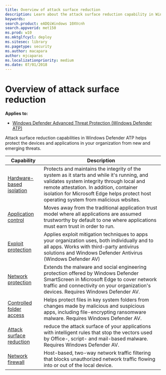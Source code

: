 ```yaml
---
title: Overview of attack surface reduction
description: Learn about the attack surface reduction capability in Windows Defender ATP
keywords: 
search.product: eADQiWindows 10XVcnh
search.appverid: met150
ms.prod: w10
ms.mktglfcycl: deploy
ms.sitesec: library
ms.pagetype: security
ms.author: macapara
author: mjcaparas
ms.localizationpriority: medium
ms.date: 07/01/2018
---
```


# Overview of attack surface reduction

**Applies to:**
- [Windows Defender Advanced Threat Protection (Windows Defender ATP)](https://wincom.blob.core.windows.net/documents/Windows10_Commercial_Comparison.pdf)

Attack surface reduction capabilities in Windows Defender ATP helps protect the devices and applications in  your organization from new and emerging threats. 

| Capability | Description |
|------------|-------------|
| [Hardware-based isolation](../windows-defender-application-guard/wd-app-guard-overview.md) | Protects and maintains the integrity of the system as it starts and while it's running, and validates system integrity through local and remote attestation. In addition, container isolation for Microsoft Edge helps protect host operating system from malicious wbsites. |
| [Application control](../windows-defender-application-control/windows-defender-application-control.md) | Moves away from the traditional application trust model where all applications are assumed trustworthy by default to one where applications must earn trust in order to run. |
| [Exploit protection](../windows-defender-exploit-guard/exploit-protection-exploit-guard.md) | Applies exploit mitigation techniques to apps your organization uses, both individually and to all apps. Works with third-party antivirus solutions and Windows Defender Antivirus (Windows Defender AV) |
| [Network protection](../windows-defender-exploit-guard/network-protection-exploit-guard.md) | Extends the malware and social engineering protection offered by Windows Defender SmartScreen in Microsoft Edge to cover network traffic and connectivity on your organization's devices. Requires Windows Defender AV. | 
| [Controlled folder access](../windows-defender-exploit-guard/controlled-folders-exploit-guard.md) | Helps protect files in key system folders from changes made by malicious and suspicious apps, including file-encrypting ransomware malware. Requires Windows Defender AV. |
| [Attack surface reduction](../windows-defender-exploit-guard/attack-surface-reduction-exploit-guard.md) | reduce the attack surface of your applications with intelligent rules that stop the vectors used by Office-, script- and mail-based malware. Requires Windows Defender AV.  |
| [Network firewall](../windows-firewall/windows-firewall-with-advanced-security.md) | Host-based, two-way network traffic filtering that blocks unauthorized network traffic flowing into or out of the local device. |

